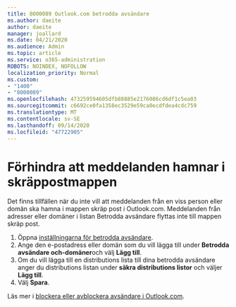 ```yaml
---
title: 8000089 Outlook.com betrodda avsändare
ms.author: daeite
author: daeite
manager: joallard
ms.date: 04/21/2020
ms.audience: Admin
ms.topic: article
ms.service: o365-administration
ROBOTS: NOINDEX, NOFOLLOW
localization_priority: Normal
ms.custom:
- "1400"
- "8000089"
ms.openlocfilehash: 473259594605dfb88885e2176086cd6df1c5ea03
ms.sourcegitcommit: c6692ce0fa1358ec3529e59ca0ecdfdea4cdc759
ms.translationtype: MT
ms.contentlocale: sv-SE
ms.lasthandoff: 09/14/2020
ms.locfileid: "47722905"
---
```

# <a name="stop-messages-from-going-into-your-junk-email-folder"></a>Förhindra att meddelanden hamnar i skräppostmappen

Det finns tillfällen när du inte vill att meddelanden från en viss person eller domän ska hamna i mappen skräp post i Outlook.com. Meddelanden från adresser eller domäner i listan Betrodda avsändare flyttas inte till mappen skräp post.

1. Öppna [inställningarna för betrodda avsändare](https://go.microsoft.com/fwlink/?linkid=2035804).
2. Ange den e-postadress eller domän som du vill lägga till under **Betrodda avsändare och-domäner**och välj **Lägg till**.
3. Om du vill lägga till en distributions lista till dina betrodda avsändare anger du distributions listan under **säkra distributions listor** och väljer **Lägg till**.
4. Välj **Spara**.

Läs mer i [blockera eller avblockera avsändare i Outlook.com](https://support.office.com/article/afba1c94-77bb-4f50-8b85-057cf52f4d5e?wt.mc_id=Office_Outlook_com_Alchemy).